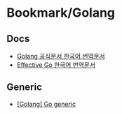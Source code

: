 # Bookmark/Golang

## Docs
- [Golang 공식문서 한국어 번역문서](https://github.com/golang-kr/golang-doc/wiki)
- [Effective Go 한국어 번역문서](https://gosudaweb.gitbooks.io/effective-go-in-korean/content/)

## Generic
- [[Golang] Go generic](https://velog.io/@excellent/Tutorial-Getting-started-with-generics)
